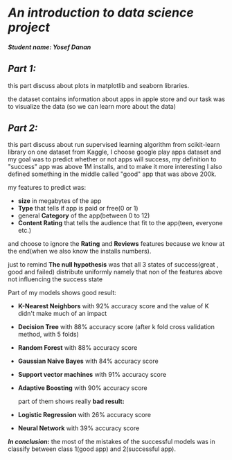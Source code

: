 # *An introduction to data science project*

##### *Student name*: Yosef Danan

## *Part 1:*

this part discuss about plots in matplotlib and seaborn libraries.

the dataset contains information about apps in apple store and our task was to visualize the data
(so we can learn more about the data)

## *Part 2:*

this part discuss about run supervised learning algorithm from scikit-learn library on one dataset from Kaggle, I choose google play apps dataset and my goal was to predict whether or not apps will success, my definition to "success" app was above 1M installs, and to make it more interesting I also defined something in the middle called "good" app that was above 200k.<br>

my features to predict was:<br>

- **size** in megabytes of the app<br>
- **Type** that tells if app is paid or free(0 or 1)<br>
- general **Category** of the app(between 0 to 12)<br>
- **Content Rating** that tells the audience that fit to the app(teen, everyone etc.)<br>

and choose to ignore the **Rating** and **Reviews** features because we know at the end(when we also know the installs numbers).<br>

just to remind **The null hypothesis** was that all 3 states of success(great , good and failed) distribute uniformly namely that non of the features above not influencing the success state<br>

Part of my models shows good result:<br>

- **K-Nearest Neighbors** with 92% accuracy score and the value of K didn't make much of an impact<br>

- **Decision Tree** with 88% accuracy score (after k fold cross validation method, with 5 folds)<br>

- **Random Forest** with 88% accuracy score<br>

- **Gaussian Naive Bayes** with 84% accuracy score<br>

- **Support vector machines** with 91% accuracy score<br>

- **Adaptive Boosting** with 90% accuracy score<br>

  part of them shows really **bad result:**

- **Logistic Regression** with 26% accuracy score<br>

- **Neural Network** with 39% accuracy score<br>

***In conclusion:***  the most of the mistakes of the successful models was in classify between class 1(good app) and 2(successful  app).<br>

